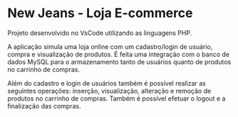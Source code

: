 # New Jeans - Loja E-commerce
Projeto desenvolvido no VsCode utilizando as linguagens PHP.

A aplicação simula uma loja online com um cadastro/login de usuário, compra e visualização de produtos. É feita uma integração com o banco de dados MySQL para o armazenamento tanto de usuários quanto de produtos no carrinho de compras.

Além do cadastro e login de usuários também é possível realizar as seguintes operações: inserção, visualização, alteração e remoção de produtos no carrinho de compras. Também é possível efetuar o logout e a finalização das compras.


